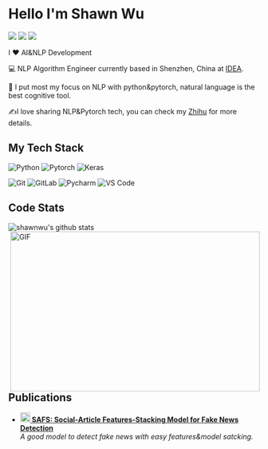 
<!--
**wxj630/wxj630** is a ✨ _special_ ✨ repository because its `README.md` (this file) appears on your GitHub profile.

Here are some ideas to get you started:

- 🔭 I’m currently working on ...
- 🌱 I’m currently learning ...
- 👯 I’m looking to collaborate on ...
- 🤔 I’m looking for help with ...
- 💬 Ask me about ...
- 📫 How to reach me: ...
- 😄 Pronouns: ...
- ⚡ Fun fact: ...
-->

# Hello I'm Shawn Wu
[![](https://img.shields.io/badge/-@shawnwu-%23181717?style=flat-square&logo=github)](https://github.com/wxj630)
[![](https://img.shields.io/badge/-@shawnwu-%23000000?style=flat-square&logo=zhihu)](https://codesandbox.io/u/xiaoluoboding)
[![](https://img.shields.io/website?color=0ab9e6&style=flat-square&up_message=xiaojunwu.me&url=https%3A%2F%2Fxiaojunwu.me)](https://xiaojunwu.me)


I ❤️ AI&NLP Development

:computer: NLP Algorithm Engineer currently based in Shenzhen, China at [IDEA](https://idea.edu.cn).

:vulcan_salute: I put most my focus on NLP with python&pytorch, natural language is the best cognitive tool.

:writing_hand:I love sharing NLP&Pytorch tech, you can check my [Zhihu](http://zhihu.com/wxj630) for more details.

## My Tech Stack
<div align="left">
  
  ![Python](https://img.shields.io/badge/-Python-%233776ab?logo=python&style=for-the-badge&logoColor=white)
  ![Pytorch](https://img.shields.io/badge/-Pytorch-%233776ab?logo=pytorch&style=for-the-badge)
  ![Keras](https://img.shields.io/badge/-Keras-%23F05032?&logo=Keras&style=for-the-badge)

  ![Git](https://img.shields.io/badge/-Git-%23F05032?style=flat-square&logo=git&logoColor=%23ffffff)
  ![GitLab](https://img.shields.io/badge/-GitLab-FCA121?style=flat-square&logo=gitlab)
  ![Pycharm](https://img.shields.io/badge/-Pycharm-%23007ACC?style=flat-square&logo=pycharm)
  ![VS Code](https://img.shields.io/badge/-VSCode-%23007ACC?style=flat-square&logo=visual-studio-code)
 
</div>
  
## Code Stats

![shawnwu's github stats](https://github-readme-stats.vercel.app/api?username=wxj630&show_icons=true&theme=vue-dark)
<img align="right" alt="GIF" src="https://github.com/abhisheknaiidu/abhisheknaiidu/blob/master/code.gif?raw=true" width="500" height="320" />

## Publications
<ul>
  <li><a href="https://ieeexplore.ieee.org/document/9459078"><b><img src="https://emojipedia-us.s3.dualstack.us-west-1.amazonaws.com/thumbs/240/apple/237/fire_1f525.png" width="20" alt="new" /> SAFS: Social-Article Features-Stacking Model for Fake News Detection</b></a><br/><i>A good model to detect fake news with easy features&model satcking.</i></li>
</ul>
